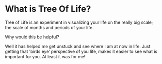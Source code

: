 # What is Tree Of Life?

Tree of Life is an experiment in visualizing your life on the really big scale; the scale of months and periods of your life.

Why would this be helpful?

Well it has helped me get unstuck and see where I am at now in life. Just getting that 'birds eye' perspective of you life, makes it easier to see what is important for you. At least it was for me!


